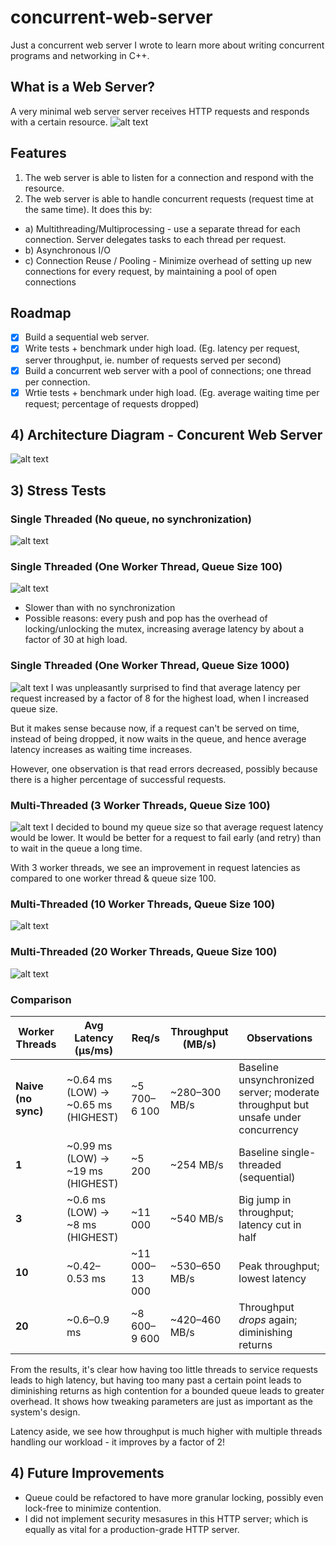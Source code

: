 # concurrent-web-server

Just a concurrent web server I wrote to learn more about writing concurrent programs and networking in C++.

## What is a Web Server?

A very minimal web server server receives HTTP requests and responds with a certain resource.
![alt text](screenshots/image-5.png)

## Features

1. The web server is able to listen for a connection and respond with the resource.
2. The web server is able to handle concurrent requests (request time at the same time). It does this by:

- a) Multithreading/Multiprocessing - use a separate thread for each connection. Server delegates tasks to each thread per request.
- b) Asynchronous I/O
- c) Connection Reuse / Pooling - Minimize overhead of setting up new connections for every request, by maintaining a pool of open connections

## Roadmap

- [x] Build a sequential web server.
- [x] Write tests + benchmark under high load. (Eg. latency per request, server throughput, ie. number of requests served per second)
- [x] Build a concurrent web server with a pool of connections; one thread per connection.
- [x] Wrtie tests + benchmark under high load. (Eg. average waiting time per request; percentage of requests dropped)

## 4) Architecture Diagram - Concurent Web Server

![alt text](screenshots/image-9.png)

## 3) Stress Tests

### Single Threaded (No queue, no synchronization)

![alt text](screenshots/image-1.png)

### Single Threaded (One Worker Thread, Queue Size 100)

![alt text](screenshots/image-2.png)

- Slower than with no synchronization
- Possible reasons: every push and pop has the overhead of locking/unlocking the mutex, increasing average latency by about a factor of 30 at high load.

### Single Threaded (One Worker Thread, Queue Size 1000)

![alt text](screenshots/image-3.png)
I was unpleasantly surprised to find that average latency per request increased by a factor of 8 for the highest load, when I increased queue size.

But it makes sense because now, if a request can't be served on time, instead of being dropped, it now waits in the queue, and hence average latency increases as waiting time increases.

However, one observation is that read errors decreased, possibly because there is a higher percentage of successful requests.

### Multi-Threaded (3 Worker Threads, Queue Size 100)

![alt text](screenshots/image-4.png)
I decided to bound my queue size so that average request latency would be lower. It would be better for a request to fail early (and retry) than to wait in the queue a long time.

With 3 worker threads, we see an improvement in request latencies as compared to one worker thread & queue size 100.

### Multi-Threaded (10 Worker Threads, Queue Size 100)

![alt text](screenshots/image-8.png)

### Multi-Threaded (20 Worker Threads, Queue Size 100)

![alt text](screenshots/image-7.png)

### Comparison

| Worker Threads      | Avg Latency (µs/ms)                 | Req/s          | Throughput (MB/s) | Observations                                                                     |
| ------------------- | ----------------------------------- | -------------- | ----------------- | -------------------------------------------------------------------------------- |
| **Naive (no sync)** | ~0.64 ms (LOW) → ~0.65 ms (HIGHEST) | ~5 700–6 100   | ~280–300 MB/s     | Baseline unsynchronized server; moderate throughput but unsafe under concurrency |
| **1**               | ~0.99 ms (LOW) → ~19 ms (HIGHEST)   | ~5 200         | ~254 MB/s         | Baseline single-threaded (sequential)                                            |
| **3**               | ~0.6 ms (LOW) → ~8 ms (HIGHEST)     | ~11 000        | ~540 MB/s         | Big jump in throughput; latency cut in half                                      |
| **10**              | ~0.42–0.53 ms                       | ~11 000–13 000 | ~530–650 MB/s     | Peak throughput; lowest latency                                                  |
| **20**              | ~0.6–0.9 ms                         | ~8 600–9 600   | ~420–460 MB/s     | Throughput _drops_ again; diminishing returns                                    |

From the results, it's clear how having too little threads to service requests leads to high latency, but having too many past a certain point leads to diminishing returns as high contention for a bounded queue leads to greater overhead. It shows how tweaking parameters are just as important as the system's design.

Latency aside, we see how throughput is much higher with multiple threads handling our workload - it improves by a factor of 2!

## 4) Future Improvements

- Queue could be refactored to have more granular locking, possibly even lock-free to minimize contention.
- I did not implement security mesasures in this HTTP server; which is equally as vital for a production-grade HTTP server.
